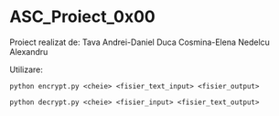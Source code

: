 # ASC_Proiect_0x00

Proiect realizat de:
Tava Andrei-Daniel
Duca Cosmina-Elena
Nedelcu Alexandru


Utilizare:

```python encrypt.py <cheie> <fisier_text_input> <fisier_output>```

```python decrypt.py <cheie> <fisier_input> <fisier_text_output>```

